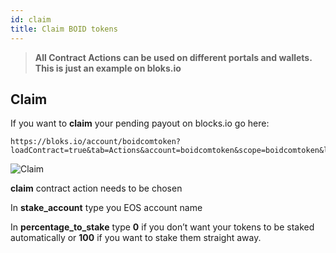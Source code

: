```yaml
---
id: claim
title: Claim BOID tokens
---
```

>**All Contract Actions can be used on different portals and wallets. This is just an example on bloks.io**

## Claim

If you want to **claim** your pending payout on blocks.io go here:
```
https://bloks.io/account/boidcomtoken?loadContract=true&tab=Actions&account=boidcomtoken&scope=boidcomtoken&limit=100&table=stakes&action=claim
```
![Claim](/img/claim.png "Claim")

**claim** contract action needs to be chosen

In **stake_account** type you EOS account name

In **percentage_to_stake** type **0** if you don’t want your tokens to be staked automatically or **100** if you want to stake them straight away.